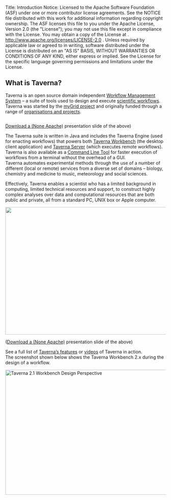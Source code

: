 Title:     Introduction
Notice:    Licensed to the Apache Software Foundation (ASF) under one
           or more contributor license agreements.  See the NOTICE file
           distributed with this work for additional information
           regarding copyright ownership.  The ASF licenses this file
           to you under the Apache License, Version 2.0 (the
           "License"); you may not use this file except in compliance
           with the License.  You may obtain a copy of the License at
           .
             http://www.apache.org/licenses/LICENSE-2.0
           .
           Unless required by applicable law or agreed to in writing,
           software distributed under the License is distributed on an
           "AS IS" BASIS, WITHOUT WARRANTIES OR CONDITIONS OF ANY
           KIND, either express or implied.  See the License for the
           specific language governing permissions and limitations
           under the License.

<h2>What is Taverna?</h2>
<p>
Taverna is an open source domain independent <a href="/introduction/what-is-a-workflow-management-system">Workflow Management System</a> &#8211; 
a suite of tools used to design and execute <a href="/introduction/why-use-workflows/">scientific workflows</a>.
Taverna was started by the <a href="http://www.mygrid.org.uk">myGrid project</a> and originally funded through a range of <a href="/about/supporters/">organisations and projects</a>.
</p>
<p ><a href="/img/Taverna_Intro_slide1.png"><img class="img-responsive" title="Taverna_Intro_slide1" src="/img/Taverna_Intro_slide1.png" alt="" semap="#tavernamap" /></a></p>
<map name="tavernamap">
<area shape="rect" coords="200,100,300,193" href="http://www.taverna.org.uk/download/workbench/" alt="Taverna Workbench" />
<area shape="rect" coords="316,102,415,196" href="http://www.taverna.org.uk/developers/work-in-progress/taverna-lite/" alt="Taverna Lite" />
<area shape="rect" coords="100,143,184,188" href="http://www.panacea-lr.eu/" alt="Panacea" />
<area shape="rect" coords="3,137,98,177" href="http://www.biocatalogue.org/" alt="Biocatalogue" />
<area shape="rect" coords="14,184,169,218" href="https://www.biodiversitycatalogue.org/" alt="Bio Diversity Catalogue" />
<area shape="rect" coords="26,69,181,107" href="http://www.myexperiment.org/" alt="My Experiment" />
<area shape="rect" coords="28,264,86,308" href="http://soaplab.sourceforge.net/soaplab1/" alt="SoapLab" />
<area shape="rect" coords="84,268,177,301" href="http://www.unicore.eu/" alt="UNICORE" />
<area shape="rect" coords="29,300,80,335" href="http://www.r-project.org/" alt="R Project" />
<area shape="rect" coords="80,300,131,335" href="http://www.biomart.org/" alt="Biomart" />
<area shape="rect" coords="131,300,182,335" href="http://www.beanshell.org/" alt="BeanShell" />
<area shape="rect" coords="38,337,101,379" href="http://sadiframework.org/content/" alt="SADI" />
<area shape="rect" coords="120,332,166,374" href="http://office.microsoft.com/en-gb/excel/" alt="Excel" />
<area shape="rect" coords="632,165,678,207" href="http://office.microsoft.com/en-gb/excel/" alt="Excel" />
<area shape="rect" coords="478,87,554,145" href="http://www.biovel.eu/" alt="Biovel" />
<area shape="rect" coords="584,83,646,138" href="http://www.evo-uk.org/" alt="EVO" />
<area shape="rect" coords="436,164,537,209" href="https://main.g2.bx.psu.edu/" alt="Galaxy" />
<area shape="rect" coords="536,161,637,206" href="http://code.google.com/p/google-refine/" alt="Google Refine" />
<area shape="rect" coords="194,216,313,285" href="http://www.taverna.org.uk/documentation/taverna-2-x/provenance/" alt="Provenance" />
<area shape="rect" coords="194,279,313,341" href="http://www.taverna.org.uk/developers/work-in-progress/components/" alt="Taverna Components" />
<area shape="rect" coords="321,215,427,292" href="http://www.taverna.org.uk/documentation/taverna-2-x/server/" alt="Taverna Server" />
<area shape="rect" coords="319,283,425,341" href="http://www.taverna.org.uk/developers/work-in-progress/interaction/" alt="Interaction Server" />
<area shape="rect" coords="434,221,552,288" href="http://www.taverna.org.uk/developers/work-in-progress/taverna-player/" alt="Taverna Player" />
<area shape="rect" coords="554,222,678,290" href="http://www.taverna.org.uk/download/server/2-2/" alt="Taverna Virtual Machine" />
<area shape="rect" coords="434,284,558,352" href="http://www.taverna.org.uk/download/command-line-tool/" alt="Command Line Tool" />
<area shape="rect" coords="560,290,678,358" href="http://www.osgi.org/Main/HomePage" alt="OSGi Alliance" />
<area shape="rect" coords="200,344,422,380" href="http://www.taverna.org.uk/documentation/faq/security/" alt="Security" /> 
</map>
<p> 
<a href="http://www.taverna.org.uk/pages/wp-content/uploads/2013/05/Taverna-Intro-slide1.pptx">Download a (None Apache)</a>  presentation slide of the above)
</p>
<p>
The Taverna suite is written in Java and includes the Taverna Engine (used for enacting workflows) that powers both 
<a href="/download/taverna-2-x/">Taverna Workbench</a> (the desktop client application) and 
<a href="/download/taverna-server/">Taverna Server</a> (which executes remote workflows). 
Taverna is also available as a <a href="/documentation/taverna-2-x/command-line-tool/">Command Line Tool</a> 
for faster execution of workflows from a terminal without the overhead of a GUI.<br/>
Taverna automates experimental methods through the use of a number of different (local or remote) services from a diverse set of domains &#8211; biology, chemistry and medicine to music, meteorology and social sciences.
</p>
<p>Effectively, Taverna enables a scientist who has a limited background in computing, 
limited technical resources and support, 
to construct highly complex analyses over data and computational resources that are both public and private, 
all from a standard PC, UNIX box or Apple computer.
</p>
<p>
<a href="/img/Taverna_Spectrum_Slide.png">
    <img wp-image-8063" title="Taverna_Spectrum_Slide" src="/img/Taverna_Spectrum_Slide.png" alt="" width="680" height="400" />
</a>
</p>
<p>
(<a href="http://www.taverna.org.uk/pages/wp-content/uploads/2013/05/Taverna_Spectrum_Slide.pptx">Download a (None Apache)</a> 
presentation slide of the above)
</p>
<p>
See a full list of <a href="/introduction/taverna-features/">Taverna&#8217;s features</a> or 
<a href="/documentation/videos/">videos</a> of Taverna in action.
<br/>
The screenshot shown below shows the Taverna Workbench 2.x during the design of a workflow.
</p>
<p>
<img src="/img/Taverna_Workbench.png" alt="Taverna 2.1 Workbench Design Perspective" width="606" height="392" />
</p>